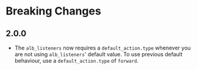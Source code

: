 # Breaking Changes

## 2.0.0

- The `alb_listeners` now requires a `default_action.type` whenever you are not using `alb_listeners`' default value.
  To use previous default behaviour, use a `default_action.type` of `forward`.
